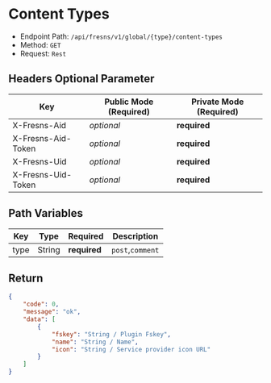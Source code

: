 # Content Types

- Endpoint Path: `/api/fresns/v1/global/{type}/content-types`
- Method: `GET`
- Request: `Rest`

## Headers Optional Parameter

| Key | Public Mode (Required) | Private Mode (Required) |
| --- | --- | --- |
| X-Fresns-Aid | *optional* | **required** |
| X-Fresns-Aid-Token | *optional* | **required** |
| X-Fresns-Uid | *optional* | **required** |
| X-Fresns-Uid-Token | *optional* | **required** |

## Path Variables

| Key | Type | Required | Description |
| --- | --- | --- | --- |
| type | String | **required** | `post`,`comment` |

## Return

```json
{
    "code": 0,
    "message": "ok",
    "data": [
        {
            "fskey": "String / Plugin Fskey",
            "name": "String / Name",
            "icon": "String / Service provider icon URL"
        }
    ]
}
```
